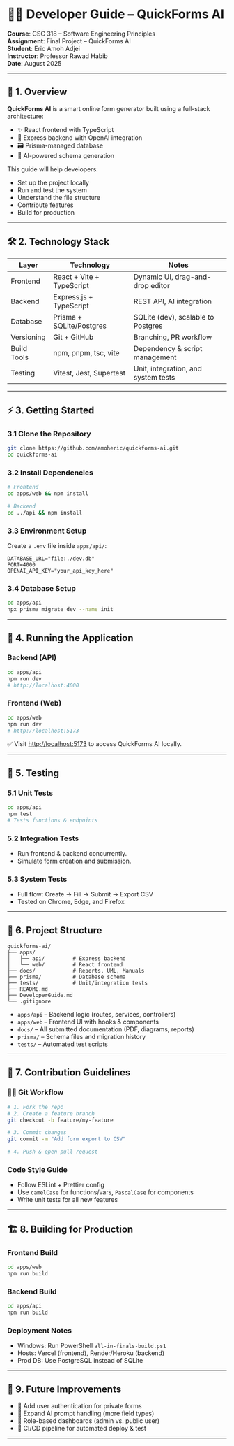 
# 👨‍💻 Developer Guide – QuickForms AI

**Course**: CSC 318 – Software Engineering Principles  
**Assignment**: Final Project – QuickForms AI  
**Student**: Eric Amoh Adjei  
**Instructor**: Professor Rawad Habib  
**Date**: August 2025  

---

## 📌 1. Overview

**QuickForms AI** is a smart online form generator built using a full-stack architecture:
- ✨ React frontend with TypeScript
- 🚀 Express backend with OpenAI integration
- 🗃️ Prisma-managed database
- 🤖 AI-powered schema generation

This guide will help developers:
- Set up the project locally
- Run and test the system
- Understand the file structure
- Contribute features
- Build for production

---

## 🛠️ 2. Technology Stack

| Layer        | Technology                   | Notes                                 |
|--------------|------------------------------|---------------------------------------|
| Frontend     | React + Vite + TypeScript    | Dynamic UI, drag-and-drop editor      |
| Backend      | Express.js + TypeScript      | REST API, AI integration               |
| Database     | Prisma + SQLite/Postgres     | SQLite (dev), scalable to Postgres    |
| Versioning   | Git + GitHub                 | Branching, PR workflow                |
| Build Tools  | npm, pnpm, tsc, vite         | Dependency & script management        |
| Testing      | Vitest, Jest, Supertest      | Unit, integration, and system tests   |

---

## ⚡ 3. Getting Started

### 3.1 Clone the Repository
```bash
git clone https://github.com/amoheric/quickforms-ai.git
cd quickforms-ai
```

### 3.2 Install Dependencies
```bash
# Frontend
cd apps/web && npm install

# Backend
cd ../api && npm install
```

### 3.3 Environment Setup
Create a `.env` file inside `apps/api/`:
```env
DATABASE_URL="file:./dev.db"
PORT=4000
OPENAI_API_KEY="your_api_key_here"
```

### 3.4 Database Setup
```bash
cd apps/api
npx prisma migrate dev --name init
```

---

## 🚀 4. Running the Application

### Backend (API)
```bash
cd apps/api
npm run dev
# http://localhost:4000
```

### Frontend (Web)
```bash
cd apps/web
npm run dev
# http://localhost:5173
```

✅ Visit [http://localhost:5173](http://localhost:5173) to access QuickForms AI locally.

---

## 🧪 5. Testing

### 5.1 Unit Tests
```bash
cd apps/api
npm test
# Tests functions & endpoints
```

### 5.2 Integration Tests
- Run frontend & backend concurrently.
- Simulate form creation and submission.

### 5.3 System Tests
- Full flow: Create → Fill → Submit → Export CSV
- Tested on Chrome, Edge, and Firefox

---

## 🧩 6. Project Structure

```
quickforms-ai/
├── apps/
│   ├── api/         # Express backend
│   └── web/         # React frontend
├── docs/            # Reports, UML, Manuals
├── prisma/          # Database schema
├── tests/           # Unit/integration tests
├── README.md
├── DeveloperGuide.md
└── .gitignore
```

- `apps/api` – Backend logic (routes, services, controllers)
- `apps/web` – Frontend UI with hooks & components
- `docs/` – All submitted documentation (PDF, diagrams, reports)
- `prisma/` – Schema files and migration history
- `tests/` – Automated test scripts

---

## 📖 7. Contribution Guidelines

### 🧑‍💻 Git Workflow
```bash
# 1. Fork the repo
# 2. Create a feature branch
git checkout -b feature/my-feature

# 3. Commit changes
git commit -m "Add form export to CSV"

# 4. Push & open pull request
```

### Code Style Guide
- Follow ESLint + Prettier config
- Use `camelCase` for functions/vars, `PascalCase` for components
- Write unit tests for all new features

---

## 🏗️ 8. Building for Production

### Frontend Build
```bash
cd apps/web
npm run build
```

### Backend Build
```bash
cd apps/api
npm run build
```

### Deployment Notes
- Windows: Run PowerShell `all-in-finals-build.ps1`
- Hosts: Vercel (frontend), Render/Heroku (backend)
- Prod DB: Use PostgreSQL instead of SQLite

---

## 🔮 9. Future Improvements

- 🔐 Add user authentication for private forms
- 🧠 Expand AI prompt handling (more field types)
- 👥 Role-based dashboards (admin vs. public user)
- 🔄 CI/CD pipeline for automated deploy & test

---
